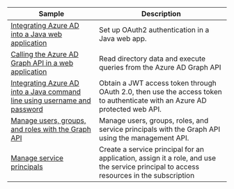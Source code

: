 | Sample  | Description |
|---------|---------|
| [Integrating Azure AD into a Java web application][1] | Set up OAuth2 authentication in a Java web app. |
| [Calling the Azure AD Graph API in a web application][2] | Read directory data and execute queries from the Azure AD Graph API |
| [Integrating Azure AD into a Java command line using username and password][3] | Obtain a JWT access token through OAuth 2.0, then use the access token to authenticate with an Azure AD protected web API. |
| [Manage users, groups, and roles with the Graph API][4] | Manage users, groups, roles, and service principals with the Graph API using the management API. |
| [Manage service principals][5] | Create a service principal for an application, assign it a role, and use the service principal to access resources in the subscription |

[1]: https://azure.microsoft.com/resources/samples/active-directory-java-webapp-openidconnect/
[2]: https://github.com/Azure-Samples/active-directory-java-graphapi-web/
[3]: https://azure.microsoft.com/resources/samples/active-directory-java-native-headless/
[4]: https://github.com/Azure-Samples/aad-java-manage-users-groups-and-roles/
[5]: https://github.com/Azure-Samples/aad-java-manage-service-principals/
